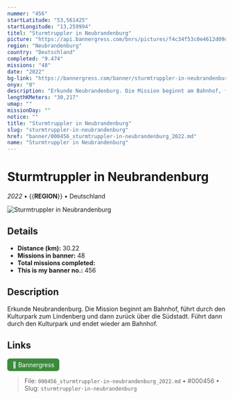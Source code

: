 ```yaml
---
nummer: "456"
startLatitude: "53,561425"
startLongitude: "13,259994"
titel: "Sturmtruppler in Neubrandenburg"
picture: "https://api.bannergress.com/bnrs/pictures/f4c34f53c0e4612d09d9bb4302e5533a"
region: "Neubrandenburg"
country: "Deutschland"
completed: "9.474"
missions: "48"
date: "2022"
bg-link: "https://bannergress.com/banner/sturmtruppler-in-neubrandenburg-ff30"
onyx: "0"
description: "Erkunde Neubrandenburg. Die Mission beginnt am Bahnhof, führt durch den Kulturpark zum Lindenberg und dann zurück über die Südstadt. Führt dann durch den Kulturpark und endet wieder am Bahnhof."
lengthKMeters: "30,217"
umap: ""
missionDay: ""
notice: ""
title: "Sturmtruppler in Neubrandenburg"
slug: "sturmtruppler-in-neubrandenburg"
href: "banner/000456_sturmtruppler-in-neubrandenburg_2022.md"
name: "Sturmtruppler in Neubrandenburg"
---
```

# Sturmtruppler in Neubrandenburg

*2022* • {{__REGION__}} • Deutschland

![Sturmtruppler in Neubrandenburg](https://api.bannergress.com/bnrs/pictures/f4c34f53c0e4612d09d9bb4302e5533a)



## Details
- **Distance (km):** 30.22
- **Missions in banner:** 48
- **Total missions completed:** 
- **This is my banner no.:** 456



## Description
Erkunde Neubrandenburg. Die Mission beginnt am Bahnhof, führt durch den Kulturpark zum Lindenberg und dann zurück über die Südstadt. Führt dann durch den Kulturpark und endet wieder am Bahnhof.



## Links
<a href="https://bannergress.com/banner/sturmtruppler-in-neubrandenburg-ff30" target="_blank" style="display:inline-block;margin-right:8px;padding:6px 12px;background:#3c8b3c;color:#fff;text-decoration:none;border-radius:6px;">🔗 Bannergress</a>



> File: `000456_sturmtruppler-in-neubrandenburg_2022.md` • #000456 • Slug: `sturmtruppler-in-neubrandenburg`
